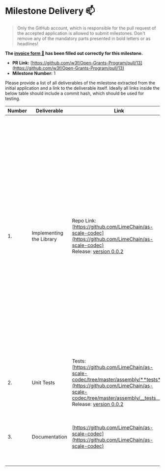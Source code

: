 # Milestone Delivery :mailbox:

> Only the GitHub account, which is responsible for the pull request of the accepted application is allowed to submit milestones. Don't remove any of the mandatory parts presented in bold letters or as headlines!

**The [invoice form :pencil:](https://forms.gle/8Wx7nxtq8fKrsuEz8) has been filled out correctly for this milestone.**

- **PR Link:** [https://github.com/w3f/Open-Grants-Program/pull/13](https://github.com/w3f/Open-Grants-Program/pull/13)
- **Milestone Number:** 1

Please provide a list of all deliverables of the milestone extracted from the initial application and a link to the deliverable itself. Ideally all links inside the below table should include a commit hash, which should be used for testing.

| Number | Deliverable              | Link                                                                                                                                                                                                                                                          | Notes                                                                                                                                                                                                                                                                                                                                                                                                                                                                                                                                                                   |
| ------ | ------------------------ | ------------------------------------------------------------------------------------------------------------------------------------------------------------------------------------------------------------------------------------------------------------- | ----------------------------------------------------------------------------------------------------------------------------------------------------------------------------------------------------------------------------------------------------------------------------------------------------------------------------------------------------------------------------------------------------------------------------------------------------------------------------------------------------------------------------------------------------------------------- |
| 1.     | Implementing the Library | Repo Link: [https://github.com/LimeChain/as-scale-codec](https://github.com/LimeChain/as-scale-codec) <br> Release: [version 0.0.2](https://github.com/LimeChain/as-scale-codec/releases/tag/0.0.2)                                                           | All of the specified types have been implemented, excluding the `Tuples`. We had technical dificulties implementing a general `Tuples` encoder/decoder due to AssemblyScript limitations (AS does not support reflection and `tuples`). After consulting with the AssemblyScript Dev team, we've decided to mitigate the task by not implementing a general `Tuples` encoder/decoder, but rather implement the concrete Objects (`Block`, `Extrinsic` etc..). We will be extending the library with the object types while we are working on the AS Runtime Generation. |
| 2.     | Unit Tests               | Tests: [https://github.com/LimeChain/as-scale-codec/tree/master/assembly/**tests**](https://github.com/LimeChain/as-scale-codec/tree/master/assembly/__tests__) <br> Release: [version 0.0.2](https://github.com/LimeChain/as-scale-codec/releases/tag/0.0.2) | There are unit tests for all of the supported types.                                                                                                                                                                                                                                                                                                                                                                                                                                                                                                                    |
| 3.     | Documentation            | [https://github.com/LimeChain/as-scale-codec](https://github.com/LimeChain/as-scale-codec)                                                                                                                                                                    | Documentation on how to import and use all of the types is provided, as well as instructions on how to run the unit tests of the library.                                                                                                                                                                                                                                                                                                                                                                                                                               |
